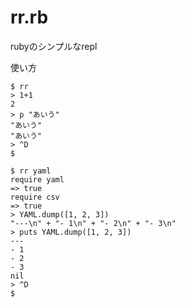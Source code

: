 # rr.rb
rubyのシンプルなrepl

使い方
```
$ rr
> 1+1
2
> p "あいう"
"あいう"
"あいう"
> ^D
$
```

```
$ rr yaml
require yaml
=> true
require csv
=> true
> YAML.dump([1, 2, 3])
"---\n" + "- 1\n" + "- 2\n" + "- 3\n"
> puts YAML.dump([1, 2, 3])
---
- 1
- 2
- 3
nil
> ^D
$
```
